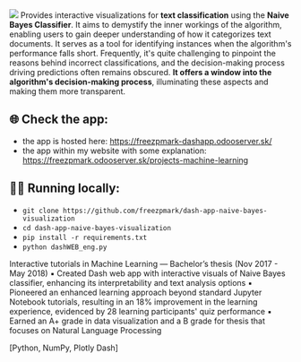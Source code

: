 <img src="https://github.com/freezpmark/dash-app-naive-bayes-visualization/blob/362d6ed71fa0ffaabea8a25702d5eaffe7b3167c/dashapp_screenshot.png"/>
Provides interactive visualizations for <b>text classification</b> using the <b>Naive Bayes Classifier</b>​. It aims to demystify the inner workings of the algorithm, enabling users to gain deeper understanding of how it categorizes text documents. It serves as a tool for identifying instances when the algorithm's performance falls short. Frequently, it's quite challenging to pinpoint the reasons behind incorrect classifications, and the decision-making process driving predictions often remains obscured. <b>It offers a window into the algorithm's decision-making process</b>, illuminating these aspects and making them more transparent.

## 🌐 Check the app:
 - the app is hosted here: https://freezpmark-dashapp.odooserver.sk/
 - the app within my website with some explanation: https://freezpmark.odooserver.sk/projects-machine-learning

## 🧑‍💻 Running locally:
 - `git clone https://github.com/freezpmark/dash-app-naive-bayes-visualization`
 - `cd dash-app-naive-bayes-visualization`
 - `pip install -r requirements.txt`
 - `python dashWEB_eng.py`

Interactive tutorials in Machine Learning — Bachelor’s thesis (Nov 2017 - May 2018)
 ▪︎ Created Dash web app with interactive visuals of Naive Bayes classifier, enhancing its interpretability and text analysis options
 ▪︎ Pioneered an enhanced learning approach beyond standard Jupyter Notebook tutorials, resulting in an 18% improvement in the learning experience, evidenced by 28 learning participants' quiz performance
 ▪︎ Earned an A+ grade in data visualization and a B grade for thesis that focuses on Natural Language Processing

[Python, NumPy, Plotly Dash] 
